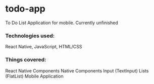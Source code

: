 # todo-app
To Do List Application for mobile. Currently unfinished

### Technologies used:
React Native, JavaScript, HTML/CSS

### Things covered: 
React Native
Components
Native Components
Input (TextInput)
Lists (FlatList)
Mobile Application 
